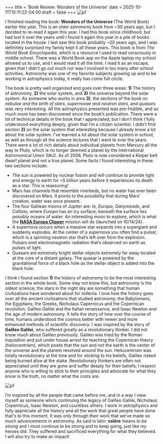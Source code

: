 +++
title = 'Book Review: Wonders of the Universe'
date = 2025-10-11T10:11:22-04:00
draft = false
+++
![p1](/blog/20251011_BR_Wonders_Of_The_Universe/cover.png)

I finished reading the book: **Wonders of the Universe** (The World Book) earlier this year. This is an older astronomy book from ~30 years ago, but I decided to re-read it again this year. I had this book since childhood, but had lost it over the years until I found it again this year in a pile of books located in the house. I last saw this book probably ~20 years ago, and I was definitely surprised my family kept it all these years. This book is from *The World Book Encyclopedia*, which is a resource I used to read voraciously in middle school. There was a World Book app on the Apple laptop my school allowed us to use, and I would read it all the time. I read it as an escape, given that I didn’t go out much nor was I involved in too many after school activities. Astronomy was one of my favorite subjects growing up and to be working in astrophysics today, it really has come full circle.

The book is pretty well organized and goes over three areas: **1)** The history of astronomy, **2)** the solar system, and **3)** the universe beyond the solar system. As someone who works in area **3)**, the sections of the book on *nebulae and the birth of stars*, *supernovae and neutron stars*, and *quasars* was very interesting. All the astrophysics presented was pre-Hubble, and so much more has been discovered since the book’s publication. There were a lot of technical details in the book that I appreciated, but I don’t think I fully understood everything deeply, given that I’m a citizen scientist. I didn’t find section **2)** on the solar system that interesting because I already know a lot about the solar system. I’ve learned a lot about the solar system in school, as well as through all the science lectures that I went to over the years. There were a lot of rich details about individual planets from Mercury all the way to Pluto, which is no longer deemed a planet by the International Astronomical Union (IAU). As of 2006, Pluto is now considered a Keiper belt dwarf planet and not a true planet. Some facts I found interesting in these two sections include:

- The sun is powered by nuclear fusion and will continue to provide light and energy to earth for ~5 billion years before it experiences its death as a star. This is reassuring!
- Mars has channels that resemble riverbeds, but no water has ever been discovered on Mars. It points to the possibility that during Mars’ creation, water was once present.
- The four Galilean moons of Jupiter are: *Io*, *Europa*, *Ganymeade*, and *Callisto*, where *Europa* has an icy surface; beneath the surface lies possibly oceans of water. An interesting moon to explore, which is what the **[NASA Europa Clipper](https://science.nasa.gov/mission/europa-clipper/)** mission will do (launched on 10/14/24).
- A supernova occurs when a massive star expands into a supergiant and suddenly explodes. At the center of a supernova you often find a pulsar, which is a spinning neutron star that’s left over from the explosion. Pulsars emit electromagnetic radiation that’s observed on earth as pulses of light.
- Quasars are extremely bright stellar objects extremely far away located at the core of a distant galaxy. The quasar is powered by the gravitational force of a black hole as the stellar object is added into the black hole.

I think I found section **1)** the history of astronomy to be the most interesting section in the whole book. Some may not know this, but astronomy is the oldest science; the stars in the night sky are something that human civilizations have wondered about for millenia. I love how the history goes over all the ancient civilizations that studied astronomy: the Babylonians, the Egyptians, the Greeks, Nicholaus Capernicus and the Copernican revolution, Galileo Galilei and the Italian renaissance, and Isaac Newton and the age of modern astronomy. It tells the story of how over the course of time, humans understood the cosmos better with newer and more enhanced methods of scientific discovery. I was inspired by the story of **Galileo Galilei**, who suffered greatly as a revolutionary thinker. I did not know much about Galileo previously. Galileo was tried by the Roman inquisition and put under house arrest for teaching the Copernican theory (heliocentrism), which posits that the sun and not the earth is the center of the universe and the planets revolved around the sun. Heliocentrism was totally revolutionary at the time and for sticking to his beliefs, Galileo risked being burned alive at the stake. Revolutionary thinkers are often not appreciated until they are gone and suffer deeply for their beliefs; I respect anyone who is willing to stick to their principles and advocate for what they know is the truth, no matter what the costs are. 

![p1](/blog/20251011_BR_Wonders_Of_The_Universe/galileo.png)

I’m inspired by all the people that came before me, and in a way I view myself as someone who’s continuing the legacy of Galileo Galilei, Nicholaus Copernicus, Isaac Newton, and countless others. I work in astrophysics and fully appreciate all the history and all the work that great people have done that's to this moment. It was only through their work that we’ve made so much advancements in astronomy. As said in latin: **valēre** means *to be strong* and I must continue to be strong and to keep going, just like my heroes did. They suffered and sacrificed everything for what they believed. I will also try to  make an impact!
